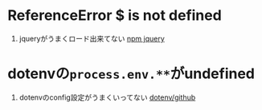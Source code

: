 # ReferenceError $ is not defined

1. jqueryがうまくロード出来てない
[npm jquery](https://www.npmjs.com/package/jquery)

# dotenvの`process.env.**`がundefined

1. dotenvのconfig設定がうまくいってない
[dotenv/github](https://github.com/nuxt-community/dotenv-module)

